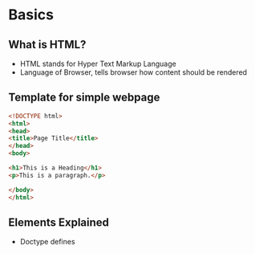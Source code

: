# Basics

## What is HTML?
- HTML stands for Hyper Text Markup Language
- Language of Browser, tells browser how content should be rendered

## Template for simple webpage

```html
<!DOCTYPE html>
<html>
<head>
<title>Page Title</title>
</head>
<body>

<h1>This is a Heading</h1>
<p>This is a paragraph.</p>

</body>
</html>
```

## Elements Explained

- Doctype defines 